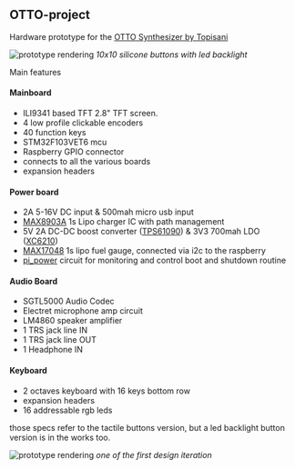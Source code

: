 ## OTTO-project
Hardware prototype for the [OTTO Synthesizer by Topisani](https://github.com/topisani/OTTO "OTTO Synthesizer by Topisani")

![prototype rendering](https://raw.githubusercontent.com/cester-ino/OTTO-hardware/dev/img/alu.png)
*10x10 silicone buttons with led backlight*

Main features

#### Mainboard
- ILI9341 based TFT 2.8" TFT screen.
- 4 low profile clickable encoders
- 40 function keys
- STM32F103VET6 mcu
- Raspberry GPIO connector
- connects to all the various boards
- expansion headers

#### Power board
- 2A 5-16V DC input & 500mah micro usb input
- [MAX8903A](https://datasheets.maximintegrated.com/en/ds/MAX8903-MAX8903Y.pdf "MAX8903A") 1s Lipo charger IC with path management
- 5V 2A DC-DC boost converter ([TPS61090](http://www.ti.com/lit/ds/symlink/tps61090.pdf "TPS61090")) & 3V3 700mah LDO ([XC6210](https://www.torexsemi.com/file/xc6210/XC6210.pdf "XC6210"))
- [MAX17048](https://datasheets.maximintegrated.com/en/ds/MAX17048-MAX17049.pdf "MAX17048") 1s lipo fuel gauge, connected via i2c to the raspberry
- [pi_power](https://github.com/craic/pi_power "pi_power") circuit for monitoring and control boot and shutdown routine

#### Audio Board
- SGTL5000 Audio Codec
- Electret microphone amp circuit
- LM4860 speaker amplifier
- 1 TRS jack line IN
- 1 TRS jack line OUT
- 1 Headphone IN

#### Keyboard
- 2 octaves keyboard with 16 keys bottom row
- expansion headers
- 16 addressable rgb leds

those specs refer to the tactile buttons version, but a led backlight button version is in the works too.

![prototype rendering](https://raw.githubusercontent.com/cester-ino/OTTO-hardware/dev/img/OTTOtac.png)
*one of the first design iteration*

